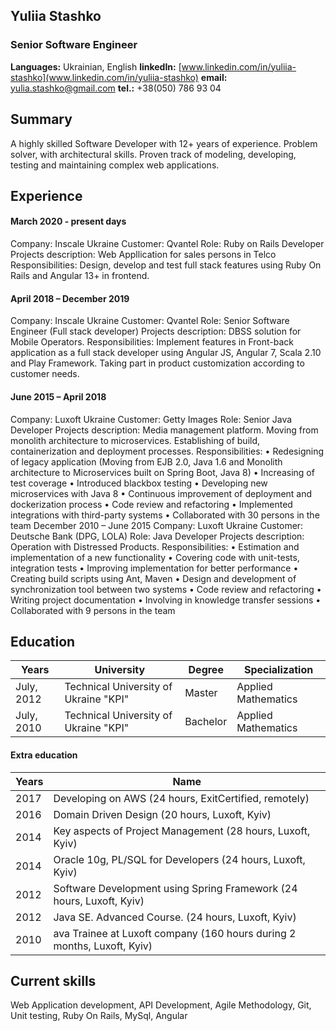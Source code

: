## Yuliia Stashko
### Senior Software Engineer
**Languages:** Ukrainian, English
**linkedIn:** [www.linkedin.com/in/yuliia-stashko](www.linkedin.com/in/yuliia-stashko)
**email:** yulia.stashko@gmail.com
**tel.:** +38(050) 786 93 04

**Summary**
---
A highly skilled Software Developer with 12+ years of experience. Problem solver, with architectural skills. Proven track of modeling, developing, testing and maintaining complex web applications. 

**Experience**
---
#### March 2020 - present days
Company:  Inscale Ukraine
Customer: Qvantel
Role: Ruby on Rails Developer
Projects description: Web Appllication for sales persons in Telco
Responsibilities:
Design, develop and test full stack features using Ruby On Rails and Angular 13+ in frontend. 

#### April 2018 – December 2019
Company:  Inscale Ukraine
Customer: Qvantel
Role: Senior Software Engineer (Full stack developer)
Projects description: DBSS solution for Mobile Operators.
Responsibilities:
Implement features in Front-back application as a full stack developer using Angular JS, Angular 7, Scala 2.10 and Play Framework. Taking part in product customization according to customer needs. 
 

#### June 2015 – April 2018
Company:  Luxoft Ukraine
Customer: Getty Images
Role: Senior Java Developer
Projects description: Media management platform. Moving from monolith architecture to microservices. Establishing of build, containerization and deployment processes.
Responsibilities:
•	Redesigning of legacy application (Moving from EJB 2.0, Java 1.6 and Monolith architecture to Microservices built on Spring Boot, Java 8)
•	Increasing of test coverage
•	Introduced blackbox testing
•	Developing new microservices with Java 8 
•	Continuous improvement of deployment and dockerization process
•	Code review and refactoring
•	Implemented integrations with third-party systems
•	Collaborated with 30 persons in the team
December 2010 – June 2015
Company:  Luxoft Ukraine
Customer: Deutsche Bank (DPG, LOLA)
Role: Java Developer
Projects description: Operation with Distressed Products.
Responsibilities:
•	Estimation and implementation of a new functionality
•	Covering code with unit-tests, integration tests
•	Improving implementation for better performance
•	Creating build scripts using Ant, Maven
•	Design and development of synchronization tool between two systems
•	Code review and refactoring
•	Writing project documentation
•	Involving in knowledge transfer sessions
•	Collaborated with 9 persons in the team

**Education**
---

| Years       | University  |    Degree   | Specialization |
| ----------- | ----------- | ----------- | -------------- |
| July, 2012  | Technical University of Ukraine "KPI"       | Master | Applied Mathematics |
| July, 2010  | Technical University of Ukraine "KPI"        | Bachelor | Applied Mathematics |

#### Extra education 
| Years | Name |
| ----- | ---- |
| 2017 | Developing on AWS (24 hours, ExitCertified, remotely) |
| 2016 | Domain Driven Design (20 hours, Luxoft, Kyiv) |
| 2014 | Key aspects of Project Management (28 hours, Luxoft, Kyiv) |
| 2014 | Oracle 10g, PL/SQL for Developers (24 hours, Luxoft, Kyiv) |
| 2012 | Software Development using Spring Framework (24 hours, Luxoft, Kyiv) |
| 2012 | Java SE. Advanced Course. (24 hours, Luxoft, Kyiv) |
| 2010 | ava Trainee at Luxoft company (160 hours during 2 months, Luxoft, Kyiv) |

**Current skills**
---
Web Application development, API Development, Agile Methodology, Git, Unit testing, Ruby On Rails, MySql, Angular



